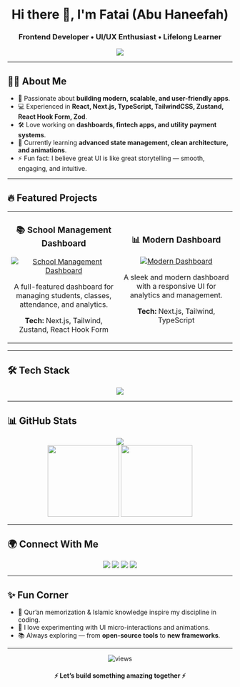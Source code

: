 <!-- Banner / Header -->
<h1 align="center">Hi there 👋, I'm Fatai (Abu Haneefah)</h1>
<h3 align="center">Frontend Developer • UI/UX Enthusiast • Lifelong Learner</h3>

<p align="center">
  <img src="https://readme-typing-svg.herokuapp.com?font=Fira+Code&size=22&duration=3500&pause=1000&color=8A2BE2&center=true&vCenter=true&width=650&lines=I+craft+beautiful+and+scalable+frontend+apps;Frontend+Dashboards+%7C+Banking+Apps+%7C+E-Commerce;React+%7C+Next.js+%7C+TypeScript+%7C+TailwindCSS" />
</p>


---

## 🧑‍💻 About Me

- 🚀 Passionate about **building modern, scalable, and user-friendly apps**.  
- 💻 Experienced in **React, Next.js, TypeScript, TailwindCSS, Zustand, React Hook Form, Zod**.  
- 🛠️ Love working on **dashboards, fintech apps, and utility payment systems**.  
- 🌱 Currently learning **advanced state management, clean architecture, and animations**.  
- ⚡ Fun fact: I believe great UI is like great storytelling — smooth, engaging, and intuitive.  

---

## 🔥 Featured Projects

<table>
<tr>
<td align="center" width="50%">
  <h3>📚 School Management Dashboard</h3>
  <a href="https://school-management-dahboard-7n9m-8j52hzftt.vercel.app/">
    <img src="https://img.shields.io/badge/Live%20Demo-Visit-blue?style=for-the-badge" alt="School Management Dashboard"/>
  </a>
  <p>A full-featured dashboard for managing students, classes, attendance, and analytics.</p>
  <p><strong>Tech:</strong> Next.js, Tailwind, Zustand, React Hook Form</p>
</td>
<td align="center" width="50%">
  <h3>📊 Modern Dashboard</h3>
  <a href="https://modern-dashbaord.vercel.app/">
    <img src="https://img.shields.io/badge/Live%20Demo-Visit-blueviolet?style=for-the-badge" alt="Modern Dashboard"/>
  </a>
  <p>A sleek and modern dashboard with a responsive UI for analytics and management.</p>
  <p><strong>Tech:</strong> Next.js, Tailwind, TypeScript</p>
</td>
</tr>
</table>

---

## 🛠️ Tech Stack

<p align="center">
  <img src="https://skillicons.dev/icons?i=js,ts,react,next,tailwind,nodejs,mongodb,git,github,vscode,figma" />
</p>

---

## 📊 GitHub Stats

<p align="center">
  <img src="https://github-readme-streak-stats.herokuapp.com/?user=abu-haneefah&theme=tokyonight&hide_border=true" />
  <br/>
  <img src="https://github-readme-stats.vercel.app/api?username=abu-haneefah&show_icons=true&theme=tokyonight&hide_border=true" height="160"/>
  <img src="https://github-readme-stats.vercel.app/api/top-langs/?username=abu-haneefah&layout=compact&theme=tokyonight&hide_border=true" height="160"/>
</p>

---

## 🌍 Connect With Me

<p align="center">
  <a href="https://twitter.com/abdfatahia"><img src="https://img.shields.io/badge/Twitter-%231DA1F2.svg?&style=for-the-badge&logo=Twitter&logoColor=white"/></a>
  <a href="https://www.linkedin.com/in/jabar-fatai-9309a4279/"><img src="https://img.shields.io/badge/LinkedIn-%230077B5.svg?&style=for-the-badge&logo=linkedin&logoColor=white"/></a>
  <a href="https://www.youtube.com/c/@fatai_dev"><img src="https://img.shields.io/badge/YouTube-%23FF0000.svg?&style=for-the-badge&logo=YouTube&logoColor=white"/></a>
  <a href="mailto:aabdfatahi@gmail.com"><img src="https://img.shields.io/badge/Email-D14836?style=for-the-badge&logo=gmail&logoColor=white"/></a>
</p>

---

## ✨ Fun Corner

- 🕋 Qur’an memorization & Islamic knowledge inspire my discipline in coding.  
- 🎨 I love experimenting with UI micro-interactions and animations.  
- 📚 Always exploring — from **open-source tools** to **new frameworks**.  

---

<p align="center">
  <img src="https://komarev.com/ghpvc/?username=abu-haneefah&label=Profile%20Views&color=blueviolet&style=flat" alt="views"/>
</p>

<h4 align="center">⚡ Let’s build something amazing together ⚡</h4>
